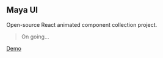 ## Maya UI

Open-source React animated component collection project.

> On going...

[Demo](https://maya-ui-psi.vercel.app/)
